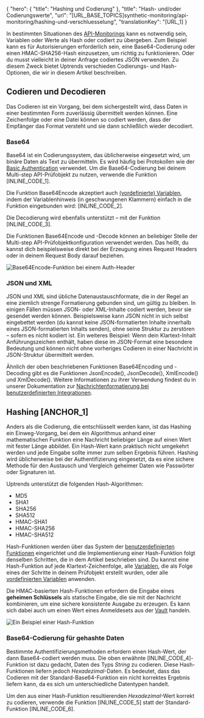 ﻿{
  "hero": {
    "title": "Hashing und Codierung"
  },
  "title": "Hash- und/oder Codierungswerte",
  "url": "[URL_BASE_TOPICS]synthetic-monitoring/api-monitoring/hashing-und-verschluesselung",
  "translationKey": "[URL_1]
}

In bestimmten Situationen des [API-Monitorings]([LINK_URL_1]) kann es notwendig sein, Variablen oder Werte als Hash oder codiert zu übergeben. Zum Beispiel kann es für Autorisierungen erforderlich sein, eine Base64-Codierung oder einen HMAC-SHA256-Hash einzusetzen, um richtig zu funktionieren. Oder du musst vielleicht in deiner Anfrage codiertes JSON verwenden. Zu diesem Zweck bietet Uptrends verschieden Codierungs- und Hash-Optionen, die wir in diesem Artikel beschreiben.

## Codieren und Decodieren

Das Codieren ist ein Vorgang, bei dem sichergestellt wird, dass Daten in einer bestimmten Form zuverlässig übermittelt werden können. Eine Zeichenfolge oder eine Datei können so codiert werden, dass der Empfänger das Format versteht und sie dann schließlich wieder decodiert.

### Base64 
Base64 ist ein Codierungssystem, das üblicherweise eingesetzt wird, um binäre Daten als Text zu übermitteln. Es wird häufig bei Protokollen wie der [Basic Authentication]([LINK_URL_2]) verwendet. Um die Base64-Codierung bei deinem Multi-step API-Prüfobjekt zu nutzen, verwende die Funktion [INLINE_CODE_1].

Die Funktion Base64Encode akzeptiert auch [(vordefinierte) Variablen]([LINK_URL_3]), indem der Variablenhinweis (in geschwungenen Klammern) einfach in die Funktion eingebunden wird: [INLINE_CODE_2].

Die Decodierung wird ebenfalls unterstützt – mit der Funktion [INLINE_CODE_3].

Die Funktionen Base64Encode und -Decode können an beliebiger Stelle der Multi-step API-Prüfobjektkonfiguration verwendet werden. Das heißt, du kannst dich beispielsweise direkt bei der Erzeugung eines Request Headers oder in deinem Request Body darauf beziehen.

![Base64Encode-Funktion bei einem Auth-Header]([LINK_URL_4])

### JSON und XML

JSON und XML sind übliche Datenaustauschformate, die in der Regel an eine ziemlich strenge Formatierung  gebunden sind, um gültig zu bleiben. In einigen Fällen müssen JSON- oder XML-Inhalte codiert werden, bevor sie gesendet werden können. Beispielsweise kann JSON nicht in sich selbst eingebettet werden (du kannst keine JSON-formatierten Inhalte innerhalb eines JSON-formatierten Inhalts senden), ohne seine Struktur zu zerstören – sofern es nicht kodiert ist. Ein weiteres Beispiel: Wenn dein Klartext-Inhalt Anführungszeichen enthält, haben diese im JSON-Format eine besondere Bedeutung und können nicht ohne vorheriges Codieren in einer Nachricht in JSON-Struktur übermittelt werden.

Ähnlich der oben beschriebenen Funktionen Base64Encoding und -Decoding gibt es die Funktionen JsonEncode(), JsonDecode(), XmlEncode() und XmlDecode(). Weitere Informationen zu ihrer Verwendung findest du in unserer Dokumentation zur [Nachrichtenformatierung bei benutzerdefinierten Integrationen]([LINK_URL_5]).

## Hashing [ANCHOR_1]

Anders als die Codierung, die entschlüsselt werden kann, ist das Hashing ein Einweg-Vorgang, bei dem ein Algorithmus anhand einer mathematischen Funktion eine Nachricht beliebiger Länge auf einen Wert mit fester Länge abbildet. Ein Hash-Wert kann praktisch nicht umgekehrt werden und jede Eingabe sollte immer zum selben Ergebnis führen. Hashing wird üblicherweise bei der Authentifizierung eingesetzt, da es eine sichere Methode für den Austausch und Vergleich geheimer Daten wie Passwörter oder Signaturen ist.

Uptrends unterstützt die folgenden Hash-Algorithmen:

- MD5
- SHA1
- SHA256
- SHA512
- HMAC-SHA1
- HMAC-SHA256
- HMAC-SHA512

Hash-Funktionen werden über das System der [benutzerdefinierten Funktionen]([LINK_URL_6]) eingerichtet und die Implementierung einer Hash-Funktion folgt denselben Schritten, die in dem Artikel beschrieben sind. Du kannst eine Hash-Funktion auf jede Klartext-Zeichenfolge, alle [Variablen]([LINK_URL_7]), die als Folge eines der Schritte in deinem Prüfobjekt erstellt wurden, oder alle [vordefinierten Variablen]([LINK_URL_8]) anwenden.

Die HMAC-basierten Hash-Funktionen erfordern die Eingabe eines **geheimen Schlüssels** als statische Eingabe, die sie mit der Nachricht kombinieren, um eine sichere konsistente Ausgabe zu erzeugen. Es kann sich dabei auch um einen Wert eines Anmeldesets aus der [Vault]([LINK_URL_9]) handeln.

![Ein Beispiel einer Hash-Funktion]([LINK_URL_10])


### Base64-Codierung für gehashte Daten

Bestimmte Authentifizierungsmethoden erfordern einen Hash-Wert, der dann Base64-codiert werden muss. Die oben erwähnte [INLINE_CODE_4]-Funktion ist dazu gedacht, Daten des Typs *String* zu codieren. Diese Hash-Funktionen liefern jedoch *Hexadezimal*-Daten. Es bedeutet, dass das Codieren mit der Standard-Base64-Funktion ein nicht korrektes Ergebnis liefern kann, da es sich um unterschiedliche Datentypen handelt.

Um den aus einer Hash-Funktion resultierenden *Hexadezimal*-Wert korrekt zu codieren, verwende die Funktion [INLINE_CODE_5] statt der Standard-Funktion [INLINE_CODE_6].
